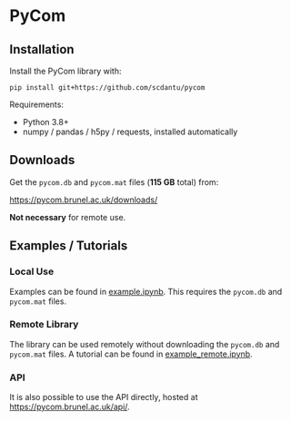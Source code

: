 # PyCom

## Installation

Install the PyCom library with:

`pip install git+https://github.com/scdantu/pycom`

Requirements:
- Python 3.8+
- numpy / pandas / h5py / requests, installed automatically

## Downloads

Get the `pycom.db` and `pycom.mat` files (**115 GB** total) from:

https://pycom.brunel.ac.uk/downloads/

**Not necessary** for remote use.


## Examples / Tutorials

### Local Use

Examples can be found in [example.ipynb](https://github.com/cemiu/pycom/blob/main/example.ipynb).
This requires the `pycom.db` and `pycom.mat` files.

### Remote Library

The library can be used remotely without downloading the `pycom.db` and `pycom.mat` files.
A tutorial can be found in [example_remote.ipynb](https://github.com/cemiu/pycom/blob/main/example.ipynb).

### API

It is also possible to use the API directly, hosted at https://pycom.brunel.ac.uk/api/.
